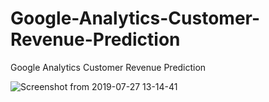 # Google-Analytics-Customer-Revenue-Prediction

Google Analytics Customer Revenue Prediction

![Screenshot from 2019-07-27 13-14-41](https://user-images.githubusercontent.com/22941454/61991651-e5d0c180-b070-11e9-936c-b8b172e2c89f.png)
